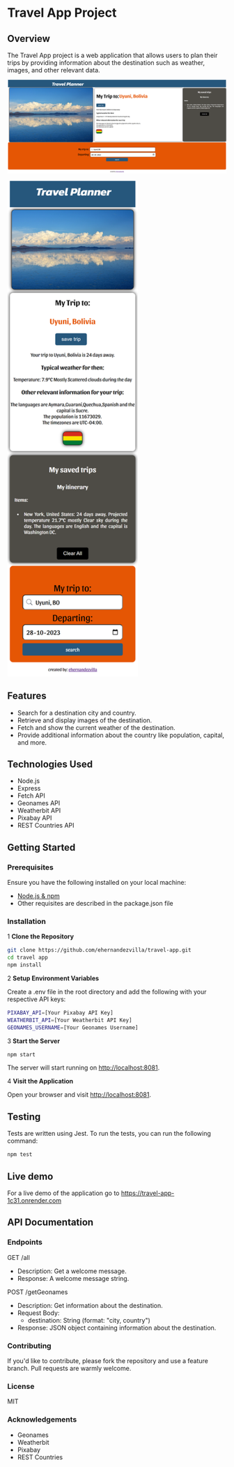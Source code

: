 # Travel App Project

## Overview

The Travel App project is a web application that allows users to plan their trips by providing information about the destination such as weather, images, and other relevant data.

![Web version](https://raw.githubusercontent.com/ehernandezvilla/travel-app/main/src/client/images/127.0.0.1_5500_travel-app_website_index.html.png)
<!-- markdownlint-disable MD033 -->
<img src="src/client/images/127.0.0.1_5500_travel-app_website_index.html(iPhone XR).png" alt="Project Screenshot" width="300"/>
<!-- markdownlint-enable MD033 -->

## Features

- Search for a destination city and country.
- Retrieve and display images of the destination.
- Fetch and show the current weather of the destination.
- Provide additional information about the country like population, capital, and more.

## Technologies Used

- Node.js
- Express
- Fetch API
- Geonames API
- Weatherbit API
- Pixabay API
- REST Countries API

## Getting Started

### Prerequisites

Ensure you have the following installed on your local machine:

- [Node.js & npm](https://nodejs.org/en/download/)
- Other requisites are described in the package.json file

### Installation

1 **Clone the Repository**

```sh
git clone https://github.com/ehernandezvilla/travel-app.git
cd travel app
npm install
```

2 **Setup Environment Variables**

Create a .env file in the root directory and add the following with your respective API keys:

```sh
PIXABAY_API=[Your Pixabay API Key]
WEATHERBIT_API=[Your Weatherbit API Key]
GEONAMES_USERNAME=[Your Geonames Username]
```

3 **Start the Server**

```sh
npm start
```
  
The server will start running on <http://localhost:8081>.

4 **Visit the Application**

Open your browser and visit <http://localhost:8081>.

## Testing

Tests are written using Jest. To run the tests, you can run the following command:

```sh
npm test
```

## Live demo

For a live demo of the application go to <https://travel-app-1c31.onrender.com>

## API Documentation

### Endpoints

GET /all

- Description: Get a welcome message.
- Response: A welcome message string.

POST /getGeonames

- Description: Get information about the destination.
- Request Body:
  - destination: String (format: "city, country")
- Response: JSON object containing information about the destination.

### Contributing

If you'd like to contribute, please fork the repository and use a feature branch. Pull requests are warmly welcome.

### License

MIT

### Acknowledgements

- Geonames
- Weatherbit
- Pixabay
- REST Countries
